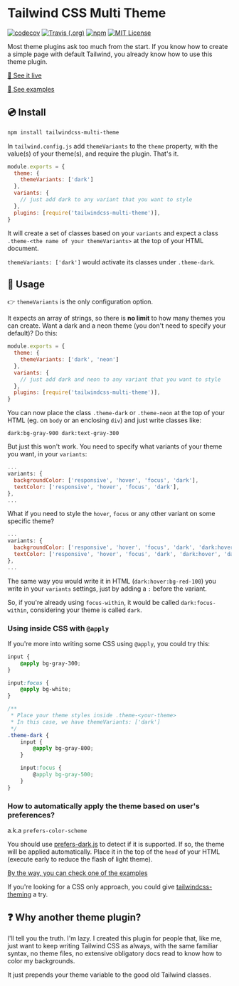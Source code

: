 # Tailwind CSS Multi Theme

<p>
  <a href="https://codecov.io/gh/estevanmaito/tailwindcss-multi-theme"><img src="https://codecov.io/gh/estevanmaito/tailwindcss-multi-theme/branch/master/graph/badge.svg" alt="codecov" /></a>
  <a href="https://travis-ci.com/github/estevanmaito/tailwindcss-multi-theme"><img src="https://img.shields.io/travis/estevanmaito/tailwindcss-multi-theme" alt="Travis (.org)" /></a>
  <a href="https://www.npmjs.com/package/tailwindcss-multi-theme"><img src="https://img.shields.io/npm/v/tailwindcss-multi-theme" alt="npm" /></a>
  <a href="https://github.com/estevanmaito/tailwindcss-multi-theme/blob/master/LICENSE"><img src="https://img.shields.io/github/license/estevanmaito/tailwindcss-multi-theme" alt="MIT License" /></a>
</p>

Most theme plugins ask too much from the start. If you know how to create a simple page with default Tailwind, you already know how to use this theme plugin.

[🧪 See it live](https://tailwindcss-multi-theme.now.sh/)

[🧱 See examples](/examples)

## 💿 Install

```sh
npm install tailwindcss-multi-theme
```

In `tailwind.config.js` add `themeVariants` to the `theme` property, with the value(s) of your theme(s), and require the plugin. That's it.

```js
module.exports = {
  theme: {
    themeVariants: ['dark']
  },
  variants: {
    // just add dark to any variant that you want to style
  },
  plugins: [require('tailwindcss-multi-theme')],
}
```

It will create a set of classes based on your `variants` and expect a class `.theme-<the name of your themeVariants>` at the top of your HTML document.

`themeVariants: ['dark']` would activate its classes under `.theme-dark`.

## 🚀 Usage

👉 `themeVariants` is the only configuration option.

It expects an array of strings, so there is **no limit** to how many themes you can create. Want a dark and a neon theme (you don't need to specify your default)? Do this:

```js
module.exports = {
  theme: {
    themeVariants: ['dark', 'neon']
  },
  variants: {
    // just add dark and neon to any variant that you want to style
  },
  plugins: [require('tailwindcss-multi-theme')],
}
```

You can now place the class `.theme-dark` or `.theme-neon` at the top of your HTML (eg. on `body` or an enclosing `div`) and just write classes like:

`dark:bg-gray-900 dark:text-gray-300`

But just this won't work. You need to specify what variants of your theme you want, in your `variants`:

```js
...
variants: {
  backgroundColor: ['responsive', 'hover', 'focus', 'dark'],
  textColor: ['responsive', 'hover', 'focus', 'dark'],
},
...
```

What if you need to style the `hover`, `focus` or any other variant on some specific theme?

```js
...
variants: {
  backgroundColor: ['responsive', 'hover', 'focus', 'dark', 'dark:hover', 'dark:focus'],
  textColor: ['responsive', 'hover', 'focus', 'dark', 'dark:hover', 'dark:focus'],
},
...
```

The same way you would write it in HTML (`dark:hover:bg-red-100`) you write in your `variants` settings, just by adding a `:` before the variant.

So, if you're already using `focus-within`, it would be called `dark:focus-within`, considering your theme is called `dark`.

### Using inside CSS with `@apply`

If you're more into writing some CSS using `@apply`, you could try this:

```css
input {
	@apply bg-gray-300;
}

input:focus {
	@apply bg-white;
}

/**
 * Place your theme styles inside .theme-<your-theme>
 * In this case, we have themeVariants: ['dark']
 */
.theme-dark {
	input {
		@apply bg-gray-800;
	}

	input:focus {
		@apply bg-gray-500;
	}
}
```

### How to automatically apply the theme based on user's preferences?

a.k.a `prefers-color-scheme`

You should use [prefers-dark.js](./prefers-dark.js) to detect if it is supported. If so, the theme will be applied automatically. Place it in the top of the `head` of your HTML (execute early to reduce the flash of light theme).

[By the way, you can check one of the examples](/examples)

If you're looking for a CSS only approach, you could give [tailwindcss-theming](https://github.com/innocenzi/tailwindcss-theming) a try.

## ❓ Why another theme plugin?

I'll tell you the truth. I'm lazy. I created this plugin for people that, like me, just want to keep writing Tailwind CSS as always, with the same familiar syntax, no theme files, no extensive obligatory docs read to know how to color my backgrounds.

It just prepends your theme variable to the good old Tailwind classes.